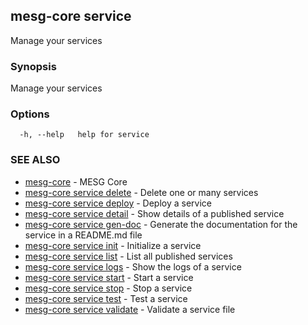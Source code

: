 ## mesg-core service

Manage your services

### Synopsis

Manage your services

### Options

```
  -h, --help   help for service
```

### SEE ALSO

* [mesg-core](mesg-core.md)	 - MESG Core
* [mesg-core service delete](mesg-core_service_delete.md)	 - Delete one or many services
* [mesg-core service deploy](mesg-core_service_deploy.md)	 - Deploy a service
* [mesg-core service detail](mesg-core_service_detail.md)	 - Show details of a published service
* [mesg-core service gen-doc](mesg-core_service_gen-doc.md)	 - Generate the documentation for the service in a README.md file
* [mesg-core service init](mesg-core_service_init.md)	 - Initialize a service
* [mesg-core service list](mesg-core_service_list.md)	 - List all published services
* [mesg-core service logs](mesg-core_service_logs.md)	 - Show the logs of a service
* [mesg-core service start](mesg-core_service_start.md)	 - Start a service
* [mesg-core service stop](mesg-core_service_stop.md)	 - Stop a service
* [mesg-core service test](mesg-core_service_test.md)	 - Test a service
* [mesg-core service validate](mesg-core_service_validate.md)	 - Validate a service file

